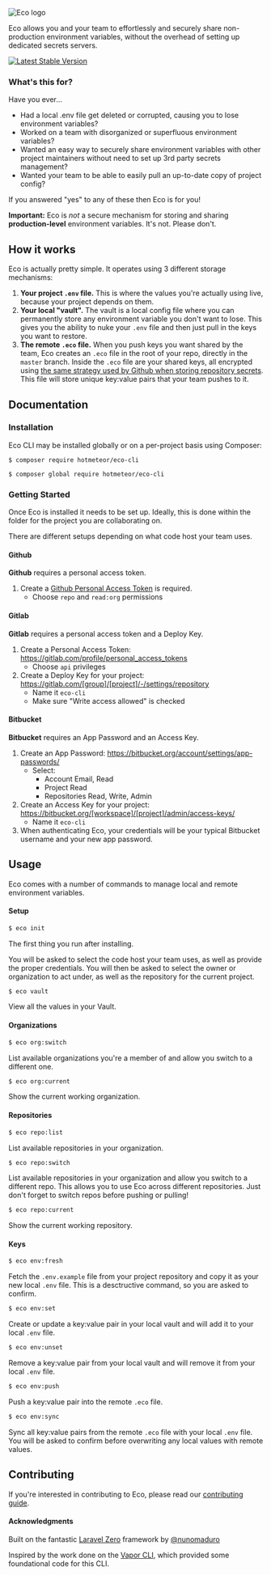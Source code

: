 ![Eco logo](./logo.svg)

Eco allows you and your team to effortlessly and securely share non-production environment variables, without the overhead of setting up dedicated secrets servers.

[![Latest Stable Version](https://poser.pugx.org/hotmeteor/eco-cli/v)](//packagist.org/packages/hotmeteor/eco-cli)

### What's this for?

Have you ever...
- Had a local .env file get deleted or corrupted, causing you to lose environment variables?
- Worked on a team with disorganized or superfluous environment variables?
- Wanted an easy way to securely share environment variables with other project maintainers without need to set up 3rd party secrets management?
- Wanted your team to be able to easily pull an up-to-date copy of project config?

If you answered "yes" to any of these then Eco is for you!

**Important:** Eco is _not_ a secure mechanism for storing and sharing **production-level** environment variables. It's not. Please don't.

## How it works

Eco is actually pretty simple. It operates using 3 different storage mechanisms:

1. **Your project `.env` file.** This is where the values you're actually using live, because your project depends on them.
2. **Your local "vault".** The vault is a local config file where you can permanently store any environment variable you don't want to lose. This gives you the ability to nuke your `.env` file and then just pull in the keys you want to restore.
3. **The remote `.eco` file.** When you push keys you want shared by the team, Eco creates an `.eco` file in the root of your repo, directly in the `master` branch. Inside the `.eco` file are your shared keys, all encrypted using [the same strategy used by Github when storing repository secrets](https://docs.github.com/en/rest/reference/actions#create-or-update-a-repository-secret). This file will store unique key:value pairs that your team pushes to it.

## Documentation

### Installation

Eco CLI may be installed globally or on a per-project basis using Composer:

```shell script
$ composer require hotmeteor/eco-cli
 
$ composer global require hotmeteor/eco-cli
```

### Getting Started

Once Eco is installed it needs to be set up. Ideally, this is done within the folder for the project you are collaborating on.

There are different setups depending on what code host your team uses.

#### Github 

**Github** requires a personal access token.

1. Create a [Github Personal Access Token](https://docs.github.com/en/github/authenticating-to-github/creating-a-personal-access-token) is required. 
    - Choose `repo` and `read:org` permissions

#### Gitlab

**Gitlab** requires a personal access token and a Deploy Key.

1. Create a Personal Access Token: https://gitlab.com/profile/personal_access_tokens
    - Choose `api` privileges
2. Create a Deploy Key for your project: https://gitlab.com/[group]/[project]/-/settings/repository
    - Name it `eco-cli`
    - Make sure "Write access allowed" is checked
    
#### Bitbucket

**Bitbucket** requires an App Password and an Access Key.

1. Create an App Password: https://bitbucket.org/account/settings/app-passwords/
    - Select:
        - Account Email, Read
        - Project Read
        - Repositories Read, Write, Admin
2. Create an Access Key for your project: https://bitbucket.org/[workspace]/[project]/admin/access-keys/
    - Name it `eco-cli`
3. When authenticating Eco, your credentials will be your typical Bitbucket username and your new app password.

## Usage

Eco comes with a number of commands to manage local and remote environment variables.

#### Setup

```sh
$ eco init
```
The first thing you run after installing. 

You will be asked to select the code host your team uses, as well as provide the proper credentials. You will then be asked to select the owner or organization to act under, as well as the repository for the current project.

```sh
$ eco vault
```
View all the values in your Vault.

#### Organizations

```sh
$ eco org:switch
```

List available organizations you're a member of and allow you switch to a different one.

```sh
$ eco org:current
```

Show the current working organization.

#### Repositories


```sh
$ eco repo:list
```

List available repositories in your organization.

```sh
$ eco repo:switch
```

List available repositories in your organization and allow you switch to a different repo. This allows you to use Eco across different repositories. Just don't forget to switch repos before pushing or pulling!

```sh
$ eco repo:current
```

Show the current working repository.

#### Keys

```sh
$ eco env:fresh
```

Fetch the `.env.example` file from your project repository and copy it as your new local `.env` file. This is a desctructive command, so you are asked to confirm.

```sh
$ eco env:set
```

Create or update a key:value pair in your local vault and will add it to your local `.env` file.

```sh
$ eco env:unset
```

Remove a key:value pair from your local vault and will remove it from your local `.env` file.

```sh
$ eco env:push
```

Push a key:value pair into the remote `.eco` file.


```sh
$ eco env:sync
```

Sync all key:value pairs from the remote `.eco` file with your local `.env` file. You will be asked to confirm before overwriting any local values with remote values.

## Contributing

If you're interested in contributing to Eco, please read our [contributing guide](https://github.com/hotmeteor/eco-cli/blob/master/.github/CONTRIBUTING.md).

#### Acknowledgments

Built on the fantastic [Laravel Zero](https://laravel-zero.com/) framework by [@nunomaduro](https://github.com/nunomaduro)

Inspired by the work done on the [Vapor CLI](https://github.com/laravel/vapor-cli), which provided some foundational code for this CLI.
